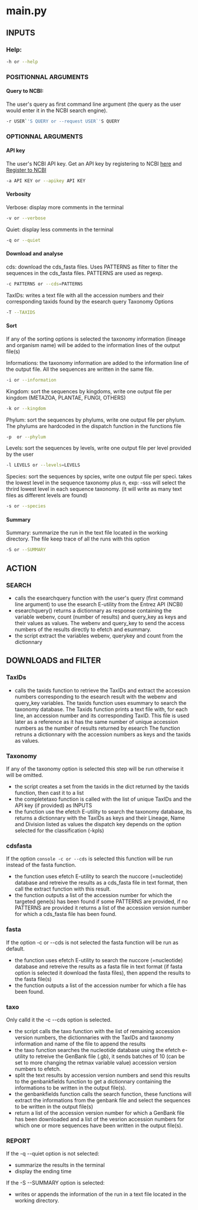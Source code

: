 # main.py

## INPUTS

### Help:

```bash
-h or --help 
```

### POSITIONNAL ARGUMENTS

#### Query to NCBI:

The user's query as first command line argument (the query as the user would enter it in the NCBI search engine).

```bash
-r USER`'S QUERY or --request USER`'S QUERY
```

### OPTIONNAL ARGUMENTS

#### API key

The user's NCBI API key. Get an API key by registering to NCBI [here](https://ncbiinsights.ncbi.nlm.nih.gov/2017/11/02/new-api-keys-for-the-e-utilities/#:~:text=To%20create%20the%20key%2C%20go,and%20copy%20the%20resulting%20key.) and [Register to NCBI](https://www.ncbi.nlm.nih.gov/account/register/)

```bash
-a API KEY or --apikey API KEY
```

#### Verbosity

Verbose: display more comments in the terminal

```bash
-v or --verbose 
```

Quiet: display less comments in the terminal

```bash
-q or --quiet 
```

#### Download and analyse

cds: download the cds_fasta files. Uses  PATTERNS  as filter to filter the sequences in the cds_fasta files. PATTERNS are used as regexp.

```bash
-c PATTERNS or --cds=PATTERNS 
```

TaxIDs: writes a text file with all the accession numbers and their corresponding taxids found by the esearch query
    Taxonomy Options

```bash
-T --TAXIDS 
```

#### Sort

If any of the sorting options is selected the taxonomy information (lineage and organism name) will be added to the information lines of the output file(s)

Informations: the taxonomy information are added to the information line of the output file. All the sequences are written in the same file.

```bash
-i or --information
```

Kingdom: sort the sequences by kingdoms, write one output file per kingdom (METAZOA, PLANTAE, FUNGI, OTHERS)

```bash
-k or --kingdom
```

Phylum: sort the sequences by phylums, write one output file per phylum. The phylums are hardcoded in the dispatch function in the functions file

```bash
-p  or --phylum
```

Levels: sort the sequences by levels, write one output file per level provided by the user

```bash
-l LEVELS or --levels=LEVELS
```

Species: sort the sequences by spcies, write one output file per speci. takes the lowest level in the sequence taxonomy plus n, exp: -sss will select the thrird lowest level in each sequence taxonomy. (it will write as many text files as different levels are found)

```bash
-s or --species
```

#### Summary

Summary: summarize the run in the text file located in the working directory. The file keep trace of all the runs with this option

```bash
-S or --SUMMARY
```

## ACTION

### SEARCH

- calls the esearchquery function with the user's query (first command line argument) to use the esearch E-utility from the Entrez API (NCBI)
- esearchquery() returns a dictionnary as response containing the variable webenv, count (number of results) and query_key as keys and their values as values.
The webenv and query_key to send the access numbers of the results directly to efetch and esummary.
- the script extract the variables webenv, querykey and count from the dictionnary

## DOWNLOADS and FILTER

### TaxIDs

- calls the taxids function to retrieve the TaxIDs and extract the accession numbers corresponding to the esearch result with the webenv and query_key variables. The taxids function uses esummary to search the taxonomy database.
The Taxids function prints a text file with, for each line, an accession number and its corresponding TaxID.
This file is used later as a reference as it has the same number of unique accession numbers as the number of results returned by esearch
The function retruns a dictionnary with the accession numbers as keys and the taxids as values.

### Taxonomy

If any of the taxonomy option is selected this step will be run otherwise it will be omitted.

- the script creates a set from the taxids in the dict returned by the taxids function, then cast it to a list
- the completetaxo function is called with the list of unique TaxIDs and the API key (if provided) as INPUTS
- the function use the efetch E-utility to search the taxonomy database, its returns a dictionnary with the TaxIDs as keys and their Lineage, Name and Division listed as values
the dispatch key depends on the option selected for the classification (-kpls)

### cdsfasta

If the option ```console -c or --cds``` is selected this function will be run instead of the fasta function.

- the function uses efetch E-utility to search the nuccore (=nucleotide) database and retreive the results as a cds_fasta file in text format, then call the extract function with this result.
- the function outputs a list of the accession number for which the targeted gene(s) has been found if some PATTERNS are provided, if no PATTERNS are provided it returns a list of the accession version number for which a cds_fasta file has been found.

### fasta

If the option -c or --cds is not selected the fasta function will be run as default.

- the function uses efetch E-utility to search the nuccore (=nucleotide) database and retreive the results as a fasta file in text format (if fasta option is selected it download the fasta files), then append the results to the fasta file(s)
- the function outputs a list of the accession number for which a file has been found.

### taxo

Only calld it the -c --cds option is selected.

- the script calls the taxo function with the list of remaining accession version numbers, the dictionnaries with the TaxIDs and taxonomy information and name of the file to append the results
- the taxo function searches the nucleotide database using the efetch e-utility to retreive the GenBank file (.gb), it sends batches of 10 (can be set to more changing the retmax variable value) accession version numbers to efetch.
- split the text results by accession version numbers and send this results to the genbankfields function to get a dictionnary containing the informations to be written in the output file(s).
- the genbankfields function calls the search function, these functions will extract the informations from the genbank file and select the sequences to be written in the output file(s)
- return a list of the accession version number for which a GenBank file has been downloaded and a list of the vesrion accession numbers for which one or more sequences have been written in the output file(s).

### REPORT

If the -q --quiet option is not selected:

- summarize the results in the terminal
- display the ending time

If the -S --SUMMARY option is selected:

- writes or appends the information of the run in a text file located in the working directory.
